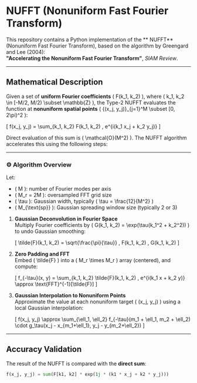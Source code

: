 #  NUFFT (Nonuniform Fast Fourier Transform)

This repository contains a Python implementation of the ** NUFFT** (Nonuniform Fast Fourier Transform), based on the algorithm by Greengard and Lee (2004):  
**"Accelerating the Nonuniform Fast Fourier Transform"**, *SIAM Review*.

---

##  Mathematical Description

Given a set of **uniform Fourier coefficients** \( F(k_1, k_2) \), where \( k_1, k_2 \in [-M/2, M/2) \subset \mathbb{Z} \), the Type-2 NUFFT evaluates the function at **nonuniform spatial points** \( \{(x_j, y_j)\}_{j=1}^M \subset [0, 2\pi)^2 \):

\[
f(x_j, y_j) = \sum_{k_1, k_2} F(k_1, k_2) \, e^{i(k_1 x_j + k_2 y_j)}
\]

Direct evaluation of this sum is \( \mathcal{O}(M^2) \). The NUFFT algorithm accelerates this using the following steps:

---

### ⚙️ Algorithm Overview

Let:
- \( M \): number of Fourier modes per axis
- \( M_r = 2M \): oversampled FFT grid size
- \( \tau \): Gaussian width, typically \( \tau = \frac{12}{M^2} \)
- \( M_{\text{sp}} \): Gaussian spreading window size (typically 2 or 3)

1. **Gaussian Deconvolution in Fourier Space**  
   Multiply Fourier coefficients by \( G(k_1, k_2) = \exp(\tau(k_1^2 + k_2^2)) \) to undo Gaussian smoothing:

   \[
   \tilde{F}(k_1, k_2) = \sqrt{\frac{\pi}{\tau}} \, F(k_1, k_2) \, G(k_1, k_2)
   \]

2. **Zero Padding and FFT**  
   Embed \( \tilde{F} \) into a \( M_r \times M_r \) array (centered), and compute:

   \[
   f_{-\tau}(x, y) = \sum_{k_1, k_2} \tilde{F}(k_1, k_2) \, e^{i(k_1 x + k_2 y)} \approx \text{FFT}^{-1}[\tilde{F}]
   \]

3. **Gaussian Interpolation to Nonuniform Points**  
   Approximate the value at each nonuniform target \( (x_j, y_j) \) using a local Gaussian interpolation:

   \[
   f(x_j, y_j) \approx \sum_{\ell_1, \ell_2} f_{-\tau}(m_1 + \ell_1, m_2 + \ell_2) \cdot g_\tau(x_j - x_{m_1+\ell_1}, y_j - y_{m_2+\ell_2})
   \]

---

##  Accuracy Validation

The result of the NUFFT is compared with the **direct sum**:

```python
f(x_j, y_j) = sum(F[k1, k2] * exp(1j * (k1 * x_j + k2 * y_j)))
